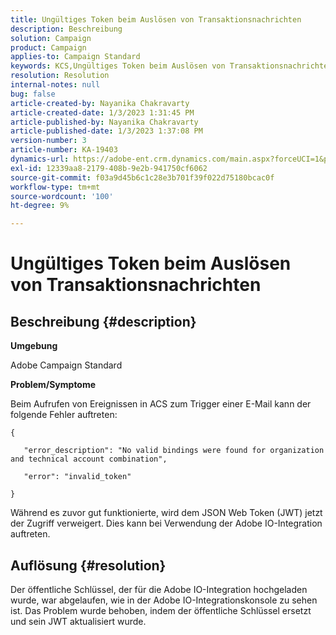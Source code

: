 ```yaml
---
title: Ungültiges Token beim Auslösen von Transaktionsnachrichten
description: Beschreibung
solution: Campaign
product: Campaign
applies-to: Campaign Standard
keywords: KCS,Ungültiges Token beim Auslösen von Transaktionsnachrichten
resolution: Resolution
internal-notes: null
bug: false
article-created-by: Nayanika Chakravarty
article-created-date: 1/3/2023 1:31:45 PM
article-published-by: Nayanika Chakravarty
article-published-date: 1/3/2023 1:37:08 PM
version-number: 3
article-number: KA-19403
dynamics-url: https://adobe-ent.crm.dynamics.com/main.aspx?forceUCI=1&pagetype=entityrecord&etn=knowledgearticle&id=e553d6f3-6a8b-ed11-81ac-6045bd006149
exl-id: 12339aa8-2179-408b-9e2b-941750cf6062
source-git-commit: f03a9d45b6c1c28e3b701f39f022d75180bcac0f
workflow-type: tm+mt
source-wordcount: '100'
ht-degree: 9%

---
```


# Ungültiges Token beim Auslösen von Transaktionsnachrichten

## Beschreibung {#description}


<b>Umgebung</b>

Adobe Campaign Standard

<b>Problem/Symptome</b>

Beim Aufrufen von Ereignissen in ACS zum Trigger einer E-Mail kann der folgende Fehler auftreten:






```
{

   "error_description": "No valid bindings were found for organization and technical account combination",

   "error": "invalid_token"

}
```






Während es zuvor gut funktionierte, wird dem JSON Web Token (JWT) jetzt der Zugriff verweigert. Dies kann bei Verwendung der Adobe IO-Integration auftreten.


## Auflösung {#resolution}


Der öffentliche Schlüssel, der für die Adobe IO-Integration hochgeladen wurde, war abgelaufen, wie in der Adobe IO-Integrationskonsole zu sehen ist. Das Problem wurde behoben, indem der öffentliche Schlüssel ersetzt und sein JWT aktualisiert wurde.
